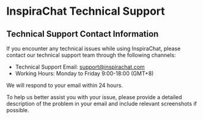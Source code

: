 # InspiraChat Technical Support

## Technical Support Contact Information

If you encounter any technical issues while using InspiraChat, please contact our technical support team through the following channels:

- Technical Support Email: [support@inspirachat.com](mailto:support@inspirachat.com)
- Working Hours: Monday to Friday 9:00-18:00 (GMT+8)

We will respond to your email within 24 hours.

<aside>
To help us better assist you with your issue, please provide a detailed description of the problem in your email and include relevant screenshots if possible.

</aside>


